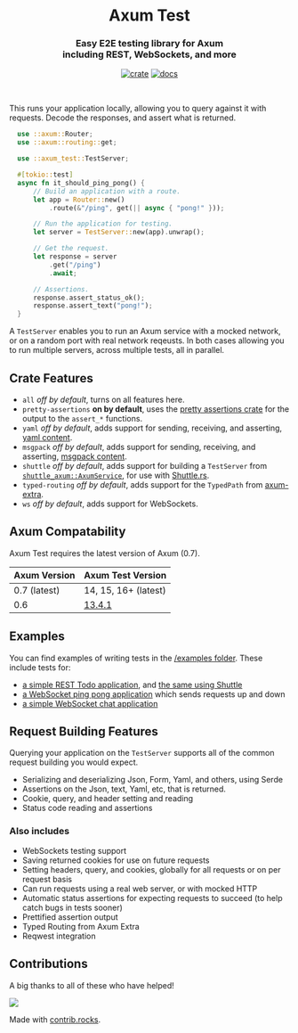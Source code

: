 <div align="center">
  <h1>
    Axum Test
  </h1>

  <h3>
    Easy E2E testing library for Axum<br/>
    including REST, WebSockets, and more
  </h3>

  [![crate](https://img.shields.io/crates/v/axum-test.svg)](https://crates.io/crates/axum-test)
  [![docs](https://docs.rs/axum-test/badge.svg)](https://docs.rs/axum-test)

  <br/>
</div>

This runs your application locally, allowing you to query against it with requests.
Decode the responses, and assert what is returned.

```rust
  use ::axum::Router;
  use ::axum::routing::get;

  use ::axum_test::TestServer;

  #[tokio::test]
  async fn it_should_ping_pong() {
      // Build an application with a route.
      let app = Router::new()
          .route(&"/ping", get(|| async { "pong!" }));

      // Run the application for testing.
      let server = TestServer::new(app).unwrap();

      // Get the request.
      let response = server
          .get("/ping")
          .await;

      // Assertions.
      response.assert_status_ok();
      response.assert_text("pong!");
  }
```

A `TestServer` enables you to run an Axum service with a mocked network,
or on a random port with real network reqeusts.
In both cases allowing you to run multiple servers, across multiple tests, all in parallel.

## Crate Features

 * `all` _off by default_, turns on all features here.
 * `pretty-assertions` **on by default**, uses the [pretty assertions crate](https://crates.io/crates/pretty_assertions) for the output to the `assert_*` functions.
 * `yaml` _off by default_, adds support for sending, receiving, and asserting, [yaml content](https://yaml.org/).
 * `msgpack` _off by default_, adds support for sending, receiving, and asserting, [msgpack content](https://msgpack.org/index.html).
 * `shuttle` _off by default_, adds support for building a `TestServer` from [`shuttle_axum::AxumService`](https://docs.rs/shuttle-axum/latest/shuttle_axum/struct.AxumService.html), for use with [Shuttle.rs](https://shuttle.rs).
 * `typed-routing` _off by default_, adds support for the `TypedPath` from [axum-extra](https://crates.io/crates/axum-extra).
 * `ws` _off by default_, adds support for WebSockets.

## Axum Compatability

Axum Test requires the latest version of Axum (0.7).

| Axum Version | Axum Test Version                                   |
|--------------|-----------------------------------------------------|
| 0.7 (latest) | 14, 15, 16+ (latest)                                |
| 0.6          | [13.4.1](https://crates.io/crates/axum-test/13.4.1) |

## Examples

You can find examples of writing tests in the [/examples folder](/examples/).
These include tests for:

 * [a simple REST Todo application](/examples/example-todo), and [the same using Shuttle](/examples/example-shuttle)
 * [a WebSocket ping pong application](/examples/example-websocket-ping-pong) which sends requests up and down
 * [a simple WebSocket chat application](/examples/example-websocket-chat)

## Request Building Features

Querying your application on the `TestServer` supports all of the common request building you would expect.

 - Serializing and deserializing Json, Form, Yaml, and others, using Serde
 - Assertions on the Json, text, Yaml, etc, that is returned.
 - Cookie, query, and header setting and reading
 - Status code reading and assertions

### Also includes

 - WebSockets testing support
 - Saving returned cookies for use on future requests
 - Setting headers, query, and cookies, globally for all requests or on per request basis
 - Can run requests using a real web server, or with mocked HTTP
 - Automatic status assertions for expecting requests to succeed (to help catch bugs in tests sooner)
 - Prettified assertion output
 - Typed Routing from Axum Extra
 - Reqwest integration

## Contributions

A big thanks to all of these who have helped!

<a href="https://github.com/josephlenton/axum-test/graphs/contributors">
  <img src="https://contrib.rocks/image?repo=josephlenton/axum-test" />
</a>

Made with [contrib.rocks](https://contrib.rocks).
